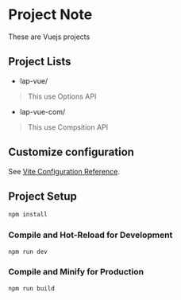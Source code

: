# Project Note

These are Vuejs projects

## Project Lists

- lap-vue/
> This use Options API

- lap-vue-com/
> This use Compsition API



## Customize configuration

See [Vite Configuration Reference](https://vitejs.dev/config/).

## Project Setup

```sh
npm install
```

### Compile and Hot-Reload for Development

```sh
npm run dev
```

### Compile and Minify for Production

```sh
npm run build
```
